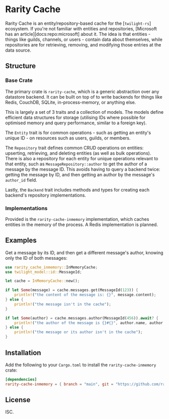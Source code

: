 # Rarity Cache

Rarity Cache is an entity/repository-based cache for the [`twilight-rs`]
ecosystem. If you're not familiar with entities and repositories,
[Microsoft has an article][docs:repo:microsoft] about it. The idea is that
entities - things like guilds, channels, or users - contain data about
themselves, while repositories are for retrieving, removing, and modifying those
entries at the data source.

## Structure

### Base Crate

The primary crate is `rarity-cache`, which is a generic abstraction over any
datastore backend. It can be built on top of to write backends for things like
Redis, CouchDB, SQLite, in-process-memory, or anything else.

This is largely a set of 3 traits and a collection of models. The models define
efficient data structures for storage (utilising IDs where possible for
optimised memory and query performance, similar to a foreign key).

The `Entity` trait is for common operations - such as getting an entity's unique
ID - on resources such as users, guilds, or members.

The `Repository` trait defines common CRUD operations on entities: upserting,
retrieving, and deleting entities (as well as bulk operations). There is also a
repository for each entity for unique operations relevant to that entity, such
as `MessageRepository::author` to get the author of a message by the message ID.
This avoids having to query a backend twice: getting the message by ID, and then
getting an author by the message's `author_id` field.

Lastly, the `Backend` trait includes methods and types for creating each
backend's repository implementations.

### Implementations

Provided is the `rarity-cache-inmemory` implementation, which caches entities in
the memory of the process. A Redis implementation is planned.

## Examples

Get a message by its ID, and then get a different message's author, knowing only
the ID of both messages:

```rust
use rarity_cache_inmemory::InMemoryCache;
use twilight_model::id::MessageId;

let cache = InMemoryCache::new();

if let Some(message) = cache.messages.get(MessageId(123)) {
    println!("the content of the message is: {}", message.content);
} else {
    println!("the message isn't in the cache");
}

if let Some(author) = cache.messages.author(MessageId(456)).await? {
    println!("the author of the message is {}#{}", author.name, author.discriminator);
} else {
    println!("the message or its author isn't in the cache");
}
```

## Installation

Add the following to your `Cargo.toml` to install the `rarity-cache-inmemory`
crate:

```toml
[dependencies]
rarity-cache-inmemory = { branch = "main", git = "https://github.com/rarity-rs/cache" }
```

## License

ISC.
